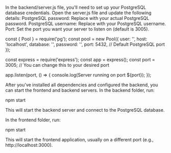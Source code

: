 In the backend/server.js file, you'll need to set up your PostgreSQL database credentials. Open the server.js file and update the following details: PostgreSQL password: Replace with your actual PostgreSQL password. PostgreSQL username: Replace with your PostgreSQL username. Port: Set the port you want your server to listen on (default is 3005).

const { Pool } = require('pg'); const pool = new Pool({ user: '', host: 'localhost', database: '', password: '', port: 5432, // Default PostgreSQL port });

const express = require('express'); const app = express(); const port = 3005; // You can change this to your desired port

app.listen(port, () => { console.log(Server running on port ${port}); });

After you've installed all dependencies and configured the backend, you can start the frontend and backend servers. In the backend folder, run:

npm start

This will start the backend server and connect to the PostgreSQL database.

In the frontend folder, run:

npm start

This will start the frontend application, usually on a different port (e.g., http://localhost:3000).

